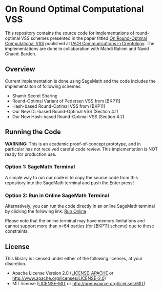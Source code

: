 # On Round Optimal Computational VSS
This repository contains the source code for implementations of round-optimal VSS schemes presented in the paper tittled [On Round-Optimal Computational VSS](https://cic.iacr.org/) published at [IACR Communications in Cryptology](https://cic.iacr.org/). The implementations are done in collaboration with Mahdi Rahimi and Navid Ghaedi Bardeh.

## Overview
Current implementation is done using SageMath and the code includes the implementaiton of following schemes: 
- Shamir Secret Sharing 
- Round-Optimal Variant of Pedersen VSS from [BKP11]
- Hash-based Round-Optimal VSS from [BKP11] 
- Our New DL-based Round-Optimal VSS (Section 4.1)
- Our New Hash-based Round-Optimal VSS (Section 4.2) 

## Running the Code

**WARNING:** This is an academic proof-of-concept prototype, and in particular has not received careful code review. This implementation is NOT ready for production use.

### Option 1: SageMath Terminal
A simple way to run our code is to copy the source code from this repository into the SageMath terminal and push the Enter press! 

### Option 2: Run in Online SageMath Terminal
Alternatively, you can run the code directly in an online SageMath terminal by clicking the following link:
[Run Online](https://sagecell.sagemath.org/?z=eJztPGtT28iy36niP8yBD1h4bJBMSMK93iriJJDabNaxOVvEFHHJsmwEtuxIshdnz_730z0PaUYv7ECyu7euEsDu6enp6df0tEba3X30tb21u0u6s0XguMSZDV0ymgXEm84n7tT1IzvyZn5IZiPSmS38Ye3XeeRN7Qn5rdsl8SWIhM4N9AnJPHBD6OoOieeTrutwEkd1i9j-EP42kFx045K5PXeDhAhhVHZ-9VNjtWbT-YJzwkfeoWS-GEy88AbGsCPS8lopVm5n80WA2JWbKJqHJwcHjufUPdsJ6rNgfGDUycWNF_L52pNwBpw6k8UQmFdZyZECsh2ufOcmmPmzRUii32e1ALklN3Z4UxvYIbIEX2NWbmZT-BfMbzwHxptOvQgpEo6JYsyKbbAir2znzg2pJPKzHbkUybbtKLBxzqfdd6etzqf2BbEOTZNcvfq5bZrXdZJ3AQG4GKEL5F9RdnqKqPxZ4I09FF7bUxhUpAuSi-w71yejYDYlUsJjL7pZDOowx4Of__3eXSxdv9b6tfuuddD2aoq9cCKPvmA-21ucAZD8xBvgXGZBRMIb23p2TOGPKRDAjFzZip-x5zf7Chv7ne9Fnj3xvgqxoWp813HD0A5WZLTwhdETrdvGo0FHMp7MBqCLuR3YUzdyg3B76wNpEuszTLJmvni5vdXD7-_AcsbQWvlgbG-9P_1FBVmfTesFgDv1_73_CRras8nKn01hAh3PH1d62GV7a-iOUHZTL-gPvIpvnGxvobriwUiNsOEQmB0SoREAfXJwQCzEhcmT1-44cF0S1UxKJq49hOFINCPzmAEy5BiLOcIBD2OGazs3ZGkHnj2YMGUxswFiI893eeRICARIEzqBJ8Z9wFWXEFl6Bx96vHMnb9aU-CDSsFnZu9-jZG-1Z4h53FOygg6d-tj1w4qRcHDm-m4ArkgCUDgYljNzRyPP8cB_uOvovPFuGlKT_PEnB7Mwi4wDrbFbiaS8ZdttQRte3gi6_kRuU-D0aFcVj5Jb4xpG7X2oc577Lvf3ivFQ31tKPNY3lyRI49106g49EMdkRUI3ErERgFHAYt0C7CMAu430kdwJY7_ZfDT_Ui2twEWl5Al_BH3DxbSSS3af3H_24Pfq821WHVklCInx34EbwQpDRoVOur01F57zrGa-TGIxaS2CpUsAbIIzfRE4FqkS6_nzI6thPoer8dxqPMN_LwCr8fz5y8MXLxrHRy-OXjbI7nzmwQIyhmVnTkLvK3hI74vqjl8MMRJHgVVruphE3nziOSxckak93946nUKfoxfHx8eWslKQX2Z-NJ5NXQhjpzVFatAhgA4wcqVyOq1axsGRwToE7nDhwKKldBTdWK830OnNZOLBWu6wmVfO3lbmBr06pKdTekhNeniNoaldEJu-MD2fIRVpAWz-FQMnyP0RFAWh_vcbb-KSM1jgh24Azf9qki_CwPK6b2-hN_a-5NhV2C9oOE_EXAmN_TMp55gNC1jtq0h9Y_88DwsH8TiSkGqI9O9TwPMrJp3zVQZuMnj_vo8WANCka33gRf2J64-jG8ZzfxXjrApwel8kSliAAUY-D3DkneaG144R9x3tdHEUMEib9PpfiJAs-hiMFp6QPwQjfxZ0ugfTCmARQW8HwLnSU4qiqOuqrOsq0_Wbprm9dd93ZjAMCPIMNLe9tVK-m9c8VrRmPixOEWEtjKEQ1z4h9xCJoH-DCfYqgp6BlGLgKgYycvbEWUzAsWEZhAkRrjNGJlEhdGRU6z7OucLoaa0rvfWJ1f2fs_8o8q6onFVVRowD6x-r-rP-e8iIUc7JfA4sbXoHFipMCZThYgAhGlTnhjIDuz99_brSph9pxziBoMGCFeSXgSt3H7AsTcnVJe1d89h2ddmmvTaukVdtsDnaBkO7_h_Z9pH2PrK2j9j2UWvr0F6HtXWwrSPaeOtvh9Bw2YZVqdcWEBMhHyGz631UIPBrH7D1XrWkl8V7VZNeCIFfSq8Gp1MFsAppfJZfjzhCLUFgkCOJcIlLba-DNBsiQUXIJYMc5SzbV5dz2ptfx0J__ep9pf0YgatjcEllZPebGc_HyhXTb1Y8HyuWrKXLuqbLCNZkwDE1qSly7CV0GrlSsGjPiqWQGGZ_Yg9xEb2j6wrl_pDeI4ttKmTJwXcAuoOlxIdtkcw4JwADf6jcGbmJsEknaroLueLdlXfdbO4d7qXSRTkmG_H-0KDMdxiUto08EmYhCbUnn8K9aWjCYq1SVIHr4A6jv5KumpjGp7RpgPzauGW2fWI70QLSRFfkQ8RhqSDP53ALIwVbuTz5dNIzSpy4xIeTGermuK-7IHNKzXSYc6eM6bPukUDksqOQtfZPp_uSrO7fCvEjycDlRwUCv3KjwlE6uqRxFCbjXr2OysMnEmM2FGoEMT-1C-knEEHtkkiI5LxH0r00I3lTuaSfaC_eT4_sMOqL7HsVu9MidMk0WQW4s7EawqomLGvFybZ_UWzJYrZ0WeupqYPuflkXlpnonUHbvxgpZlUzZiQMkVQkq5JSFWgnRQG20z84sGC_vkvsEHZYkMT4aOXu0vX_ley9IK9PpdF8w9-MpPe7SxsjwtWoct_0jGw08Kumca3vuSjr9M1VHL2WIy7y6wISc1HLw2oVqxx1XadOjuomKe-86cjFIvb-jlJGBucBsxRksD_yAjBrJqqKQFNZHtX56DLgt3DgQzZmPxnTl-ONyyegiW5sT6c2Sg_nxLaZbDx1d18JYRceus239iR0DYE7lrjjUtzEn8dSYONygQmRcd6XroPbuybhH2DzSslVzkYyRxQG20ozPEhHg7iYpFSMc1dLX10rW7DKoTy0oCMDAFMTIBj0zKjmo4wTlL4BwTkfS5sswz4XohsqO9_elwrb1bJibCWMgkrLqLs-Fp0rhlG_ce-H3tgNQRrUPDb02srX5nB_VB1nouuYtqgua0q-5hloCHHNHwoL7Zo0MunCpEuTOvDfkiLrRhBAMWo6Jlaj8mfbNUsEFpnJ5Bk1XI8cq5jaoozaklGTk9ZmzlmlfAw5Y5iuN_LynNKLp2gW1TiYs5a2LkpblwWtMeco1MfKFEX5KEmS2EOFHNO2kC9LzX482oL_9CsdeTQAyZKnMvavnkLiK4szhhKBtFYPchlwCo-X9kThM_DIjQs5OSaXLLOcrAiLkJ7MJtkdNoENBAExyG07w6axKb_12VeR-u2es28NTZAtL2vkYy83bgQe6CINBFmesVyDL4YDENbN1A7u4nsnXC0xvB_9PuP6CFOL5AWW8fCujrRMsSJhMUtbVDPoINKLUI07u8yHCM8BeDwRnfpDMzVKbiwCnIfWyRyCNfxWvQilraLikTKaFCw0WOgMbbxPF1tplt0w1XbRX6Y5ztg-W6iKQ4hGSBEZAGThHTk1D_HTjR0M2Q1FSRHhAq3NREK4Uwl218uThKis1ExCHg1DGXE3CP05NAnKX9g6bBVDsSrwpOCE8KIQhxo6lpWLJQfZVXtSrQm9B1frmnnNBcmXeSwDgs0GLrvVrGQDUt4jNSbwVE4aPbZwSD6yXNqxpXsjdvJ4c2YFWhSurXZIrfLAaTpFUfpDRFESFZgdZilJJFIjTWwfmjnEtpZW9WA2y5hpWXTOIVTDb7FvjTjJJtEUBzAl9IoYh25J_X20DopWTyWhH7bvsH7UvuP9aXbXwe7h_qX7Di2xe3-66b7DF4UmNfAO1uEaNyw7O9JkcnlmVTGwfs_lZbHDet2vmUkqPkBfGij-yOhWm-J0QoUlCcIpmW9VCUIG4ND5iUMVm3fojmQR48dJzbx-qmQEty2DGqQY-jJPg1R-lFJDkmmWJppljQ7RpdKtRkVC0HM5GlFHphBpHtMxggb0PuaVBbpAUc7jxcciujoLGI2pLPCqw_37QrXmJFWtejifeFFlj-4ZzDjUOSbOkLPQOWbB1kYTr1mFFHstATMi6yZowFKSo-UcH6k9cHik4MwKNpWfW2EB_8EkkEW4ohQwJynb5ZImSo4lNE2DJOUoCEo59FjmFKd5uYlezcRUb-45d8SWJ0xKsjrAhVa2lmaYZL6hLpwZt80jqCZ3hWlXs9AGcUyDSMGp67tG8hvSLlKcH6QmmeP3SpTNIcMnreUH2exA94u_Pi9o_MB65OjvXo8cPXE9Mti8HsmmtF45ko0gUYOHUaWggnXqkLv_tEJkcZExRvo-xcWApJL9Vm4pcbTRMvvIaldm2U0XpkZPXOR7ukKdVl5zCpgv2rfJeXzvilpQUFHLycE2LGFtXsAabVjAGj15AatFqF6vyo-jf3W9illnmRP8jcpUpelSSTR5kqLUP67ctPuE9aakuPSo2lJejGIRqqys9GSFJY732Icj0nmkVWNP05Dz5PmUOJ0UT42Qkv7fML62iMIImsMmYa_PaiRa4EtCHnsCgdtV_w_v9k81ygVpNDATQKISS6PMQsHAk3s38payhwGurqn4USm_9hxMGPGIfkHtB9LdKjG1XKcPROGn088hK2nc5tNIkBIe5AUG5c8iPOefd0x-4N3KGgYlq-Ytc5Y34HQLPOWoPh6BDwvxA-9ZKlnIqM8Ij1TCD_Vx-ny1Ap6q2D8H4zCpjuBaznqUliDUq9Wv2_O5C8bjHBplIiuSwahMBm9j6sh7Kf1d5kQYiCBIODAInsAZ4uzw7A52p9iCp3sBjNE1Yk-noAUAPPRC6OKsUjxkWerELA0yHOGFZnq1N9pjBSbPqO5R_pE_KpGvAt5nUNBnUNzFKejiHOo9XIx6ZcrTyN0m5Dzj-ntqVRPWBsP-eGVrKkpxSlJUlPgju7f6ynzeSuhbFdqR0E5fzxowROqpPMZJCgGTB09Mcd_c86TOsScT9rAWnlaMk91d0SFJKdOR_0g5Yv32ZAeipgLoIKCjAFoIaBmpfUSapkfj9UQkXTSiC7qMb3BCMNb_F8R1VtNPBFW-pcKr_HQEXuWnK_AqOkORYIRSYV1TpSyhkQpdSOhChS4ldGkmZzPwckzZsnZ1WCHrWHm9F2Z1WdybZI5jaNrKKeSjujMVvQ5ajtCVz-_wtOStBJbmSh2DcN_G31hVJ_7G9tgAuQgWbmIRtwXlDLnAja5ur6sB_FIUJAg5AFUq7esvcpIT_hdDCyOZIGRrA5m7ARkxaXJNySpUzyuZGRkUlXTCpNTBijv6TYUQYNUIE_71JmzKGZvJlE2FL2szvvixqxy-FsjXcn2-LMmXlfBl5VRnlJNY6-z9UUF_4c0R7b7G0LUnebcM1IBfHMTjKkTOvQ0x3ve_u5EO8qXLQx7ttW50ZM6XPOBm3-XOh45VdOAkDhMP3SEpDqg5_Z_q1kicQ3yvrW3bHYJXuD55Vb69faqtbTuxh_Np3wyjTvKINh46iPatqpUsQk96NyT_5kWUIDxwnFqMuP7Nig2OTq97aDonpkd6_lV-A4Hx8dAdhHGCJavUmqkyoVPGMm0lS6quW8sfdv5vHiDms_1NDQzSlv__9PCmp4fTYmRmA1tEGvQxwGqHZFrswWDpAlphiKey2j6EVIumgHdIjM-3Bm1B6pm6DZO1H2Qmx1mQv_MNbmK0xQzzTovJ9XSeLuRzTwu4p2Gmkhc-s51x-ZmbhaclqmbhjYaLtc6-Fth-lkTtYilzG7KbjWlxQXOuLJ3SjmHgrpWZc0FYUaMUp-bvVyQPcytJViWP6bUeRSQWnm4jZ4rcLuPzEDRIPqKVxgljKgmQxWmxN2dzot1GkpwAiOXLXZ42Q5NiwzI1mEM2MIdkALMCSTFVNOL09z7MIjK3Q1jL96Rt2nRAHYp3CHOM0Tw2HkgvRBN5JTtjpebBpICR1IvS5mFSoxjhx1Hfjvrs2btRPVwMwsqqWWMHVopfTcSdLX6XTPf8tIav10FcJr6xeJcKbFMI36dsb2FjHwHaFvOwcFejvhnAFe8EkM_usoHEM_CI1_V8x-Uv3RFDepBuu-J9VCE5YpiU3C4gDZehg1FK0YXOogg2WJEjwTTH6Xs-PgiP9y4xysnpGGQfEfEtFZgf53R4zLsINnpbwc77QiFhKSqHNeN7c4bK6Sx8n701CXiKTX9760PzyjympGFRcnxECWwHKQGrgJVlt6CJkmcmgMxDC4DW4RFAjw5fAviF-RLhx40XR-wgSSrCobo-iEUJk9sPmJqxCORFaMD4QpkmYcEfb1mQn2Ccxkm6EZuFrPaf_OKHYgV5zcX1F8lVxIbBYFuErnjvGs634lMSGaQJisaPPp5xMowfwDT-7F702x6GGUjsr_fZ488ImccQjoawic3S_xgLAqDEehZDICQmWAhNaTRWTbxyDU0cj14MLf53Kb4vLcFH2XM4Ym3gREaCyEgQGQkiML2yoxAqHxNb0MAPSwlZWmL6xSdOEyIgBEaD_V2K70v2ndCLgYcfmiXlGY0SiFMSYx-XCXQpoSR_YfL1JR2FCWqpNoXAVbDJwFYabCF4mcFuMLCCnTRObGWIia01JIOkGpJhUg3JQCB7MY5EgEnGQ8FnFSwHSoHlMCmwHCQFPkIwV1ZSyuKSVceFr6lGZfRso8JDtlHhhDVqgevpg7yI9GSDYchrXr-7wHcabjbMOqPwm168jtKKj1icJA-kYIIi6yoFo8RjWB3mccpVqxFIs3lYZgnmiWjYoRVpUMZBEqAeIgYJbRkxM0OMW29CEhaCfjy3h_gTzqXSzKOHwkrolbAofFLn8UEdkdfvMwpKXlTwgH64jmI31mTL4ti6iuJOWKqrFL1yXXG_zYq2UF3mGuqar6EtnVyptua5HH7X6LAjt5IpWZT1IW8wlW-zs1KbhYkdeSr0uwaJb4gRsUdbjwsPMZ1Ghs7GcSFx4TKmsoTymRKrbQlXBbp4ZDQQwWCjQKD67AMKeSgGqKQaT-H-sauuqZQiv4_ppHXyA1z-v0LrzCY=&lang=sage&interacts=eJyLjgUAARUAuQ==) 

Please note that the online terminal may have memory limitations and cannot support more than n=64 parties (for [BKP11] scheme) due to these constraints. 

## License

This library is licensed under either of the following licenses, at your discretion.

 * Apache License Version 2.0 ([LICENSE-APACHE](LICENSE-APACHE) or http://www.apache.org/licenses/LICENSE-2.0)
 * MIT license ([LICENSE-MIT](LICENSE-MIT) or http://opensource.org/licenses/MIT)
